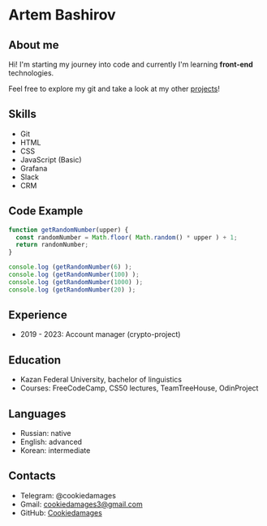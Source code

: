 
# Artem Bashirov

## About me
Hi! I'm starting my journey into code and currently I'm learning **front-end** technologies.


Feel free to explore my git and take a look at my other [projects](https://github.com/Cookiedamages)!

## Skills
* Git
* HTML
* CSS
* JavaScript (Basic)
* Grafana
* Slack
* CRM

## Code Example

```javascript
function getRandomNumber(upper) {
  const randomNumber = Math.floor( Math.random() * upper ) + 1;
  return randomNumber; 
}

console.log (getRandomNumber(6) );
console.log (getRandomNumber(100) );
console.log (getRandomNumber(1000) );
console.log (getRandomNumber(20) );
```


## Experience
* 2019 - 2023: Account manager (crypto-project)

## Education
* Kazan Federal University, bachelor of linguistics
* Courses: FreeCodeCamp, CS50 lectures, TeamTreeHouse, OdinProject

## Languages
* Russian: native
* English: advanced
* Korean: intermediate

## Contacts
* Telegram: @cookiedamages
* Gmail: cookiedamages3@gmail.com
* GitHub: [Cookiedamages](https://github.com/Cookiedamages)

